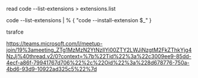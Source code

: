 read
code --list-extensions > extensions.list

code --list-extensions | % { "code --install-extension $_" }


tsrafce

https://teams.microsoft.com/l/meetup-join/19%3ameeting_ZTg1MzMzN2YtNzllYi00ZTY2LWJiNzgtM2FkZThkYjg4NzJj%40thread.v2/0?context=%7b%22Tid%22%3a%22c3009ee9-85dd-4ecf-a86f-79941767d706%22%2c%22Oid%22%3a%228d678776-750a-4bd6-93d9-10922ad325c5%22%7d
